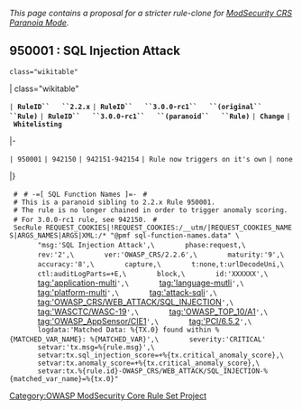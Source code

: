 *This page contains a proposal for a stricter rule-clone for
[ModSecurity CRS Paranoia
Mode](OWASP_ModSec_CRS_Paranoia_Mode "wikilink").*

## 950001 : SQL Injection Attack

`class="wikitable"`

| class="wikitable"

`| `**`RuleID``   ``2.2.x`**
`| `**`RuleID``   ``3.0.0-rc1``   ``(original``   ``Rule)`**
`| `**`RuleID``   ``3.0.0-rc1``   ``(paranoid``   ``Rule)`**
`| `**`Change`**
`| `**`Whitelisting`**

|-

`| 950001`
`| 942150`
`| 942151-942154`
`| Rule now triggers on it's own`
`| none`

|}

` #`
` # -=[ SQL Function Names ]=-`
` #`
` # This is a paranoid sibling to 2.2.x Rule 950001.`
` # The rule is no longer chained in order to trigger anomaly scoring.`
` # For 3.0.0-rc1 rule, see 942150.`
` #`
` SecRule REQUEST_COOKIES|!REQUEST_COOKIES:/__utm/|REQUEST_COOKIES_NAMES|ARGS_NAMES|ARGS|XML:/* "@pmf sql-function-names.data" \`
`       "msg:'SQL Injection Attack',\`
`       phase:request,\`
`       rev:'2',\`
`       ver:'OWASP_CRS/2.2.6',\`
`       maturity:'9',\`
`       accuracy:'8',\`
`       capture,\`
`       t:none,t:urlDecodeUni,\`
`       ctl:auditLogParts=+E,\`
`       block,\`
`       id:'XXXXXX',\`
`       `<tag:'application-multi>`',\`
`       `<tag:'language-mutli>`',\`
`       `<tag:'platform-multi>`',\`
`       `<tag:'attack-sqli>`',\`
`       `<tag:'OWASP_CRS/WEB_ATTACK/SQL_INJECTION>`',\`
`       `<tag:'WASCTC/WASC-19>`',\`
`       `<tag:'OWASP_TOP_10/A1>`',\`
`       `<tag:'OWASP_AppSensor/CIE1>`',\`
`       `<tag:'PCI/6.5.2>`',\`
`       logdata:'Matched Data: %{TX.0} found within %{MATCHED_VAR_NAME}: %{MATCHED_VAR}',\`
`       severity:'CRITICAL'`
`       setvar:'tx.msg=%{rule.msg}',\`
`       setvar:tx.sql_injection_score=+%{tx.critical_anomaly_score},\`
`       setvar:tx.anomaly_score=+%{tx.critical_anomaly_score},\`
`       setvar:tx.%{rule.id}-OWASP_CRS/WEB_ATTACK/SQL_INJECTION-%{matched_var_name}=%{tx.0}"`

[Category:OWASP ModSecurity Core Rule Set
Project](Category:OWASP_ModSecurity_Core_Rule_Set_Project "wikilink")